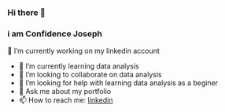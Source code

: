 ### Hi there 👋
### i am Confidence Joseph
 🔭 I’m currently working on my linkedin account
- 🌱 I’m currently learning data analysis
- 👯 I’m looking to collaborate on data analysis
- 🤔 I’m looking for help with learning data analysis as a beginer 
- 💬 Ask me about my portfolio 
- 📫 How to reach me: [linkedin](https://www.linkedin.com/in/confidence-joseph-8a6067304/)



